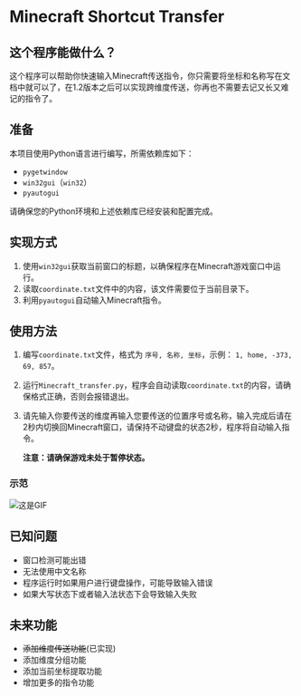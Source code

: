# Minecraft Shortcut Transfer

## 这个程序能做什么？

这个程序可以帮助你快速输入Minecraft传送指令，你只需要将坐标和名称写在文档中就可以了，在1.2版本之后可以实现跨维度传送，你再也不需要去记又长又难记的指令了。

## 准备

本项目使用Python语言进行编写，所需依赖库如下：

- `pygetwindow`
- `win32gui`（`win32`）
- `pyautogui`

请确保您的Python环境和上述依赖库已经安装和配置完成。

## 实现方式

1. 使用`win32gui`获取当前窗口的标题，以确保程序在Minecraft游戏窗口中运行。
2. 读取`coordinate.txt`文件中的内容，该文件需要位于当前目录下。
3. 利用`pyautogui`自动输入Minecraft指令。

## 使用方法

1. 编写`coordinate.txt`文件，格式为 `序号, 名称, 坐标`，示例： `1, home, -373, 69, 857`。
2. 运行`Minecraft_transfer.py`，程序会自动读取`coordinate.txt`的内容，请确保格式正确，否则会报错退出。
3. 请先输入你要传送的维度再输入您要传送的位置序号或名称，输入完成后请在2秒内切换回Minecraft窗口，请保持不动键盘的状态2秒，程序将自动输入指令。

   **注意：请确保游戏未处于暂停状态。**

### 示范

![这是GIF](/img/a.gif "GIF示范")

## 已知问题

- 窗口检测可能出错
- 无法使用中文名称
- 程序运行时如果用户进行键盘操作，可能导致输入错误
- 如果大写状态下或者输入法状态下会导致输入失败

## 未来功能

- ~~添加维度传送功能~~(已实现)
- 添加维度分组功能
- 添加当前坐标提取功能
- 增加更多的指令功能
